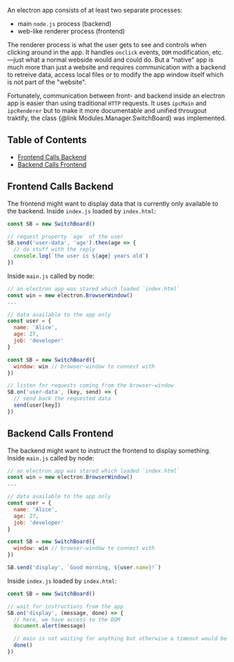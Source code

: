 An electron app consists of at least two separate processes:
 - main `node.js` process (backend)
 - web-like renderer process (frontend)

The renderer process is what the user gets to see and controls when clicking around in the app.
It handles `onclick` events, `DOM` modification, etc.—just what a normal webside would and could do.
But a "native" app is much more than just a website and requires communication with a backend to retreive data, access local files or to modify the app window itself which is not part of the "website".

Fortunately, communication between front- and backend inside an electron app is easier than using traditional `HTTP` requests.
It uses `ipcMain` and `ipcRenderer` but to make it more documentable and unified througout traktify, the class {@link Modules.Manager.SwitchBoard} was implemented.

## Table of Contents
 - [Frontend Calls Backend](#front-back)
 - [Backend Calls Frontend](#back-front)


<a name="front-back"></a>

## Frontend Calls Backend
The frontend might want to display data that is currently only available to the backend.
Inside `index.js` loaded by `index.html`:
```js
const SB = new SwitchBoard()

// request property `age` of the user
SB.send('user-data', 'age').then(age => {
  // do stuff with the reply
  console.log(`the user is ${age} years old`)
})
```

Inside `main.js` called by node:
```js
// an electron app was stared which loaded `index.html`
const win = new electron.BrowserWindow()
...

// data available to the app only
const user = {
  name: 'Alice',
  age: 27,
  job: 'developer'
}

const SB = new SwitchBoard({
  window: win // browser-window to connect with
})

// listen for requests coming from the browser-window
SB.on('user-data', (key, send) => {
  // send back the requested data
  send(user[key])
})
```


<a name="back-front"></a>

## Backend Calls Frontend
The backend might want to instruct the frontend to display something.
Inside `main.js` called by node:
```js
// an electron app was stared which loaded `index.html`
const win = new electron.BrowserWindow()
...

// data available to the app only
const user = {
  name: 'Alice',
  age: 27,
  job: 'developer'
}

const SB = new SwitchBoard({
  window: win // browser-window to connect with
})

SB.send('display', `Good morning, ${user.name}!`)
```

Inside `index.js` loaded by `index.html`:
```js
const SB = new SwitchBoard()

// wait for instructions from the app
SB.on('display', (message, done) => {
  // here, we have access to the DOM
  document.alert(message)

  // main is not waiting for anything but otherwise a timeout would be thrown
  done()
})
```
